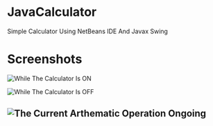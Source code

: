 # JavaCalculator
Simple Calculator Using NetBeans IDE And Javax Swing 
# Screenshots
![While The Calculator Is ON](https://github.com/ayushthepro111/JavaCalculator/assets/103628088/348a6b5b-2cfa-4451-9cb5-a149487e7846)

![While The Calculator Is OFF ](https://github.com/ayushthepro111/JavaCalculator/assets/103628088/0e43e0b2-a965-44a1-ba50-590f0c253e09)

![The Current Arthematic Operation Ongoing](https://github.com/ayushthepro111/JavaCalculator/assets/103628088/b1a52ed5-1395-42f0-81ba-579c92f1c957)
----------------------------------------------------------------------------------------------------------------------------------------------------------------------------------------------------------------
[^1]: ON.
[^2]: OFF.  
[^note]:
    The Arthematic Expression Displayed On Top As Label
